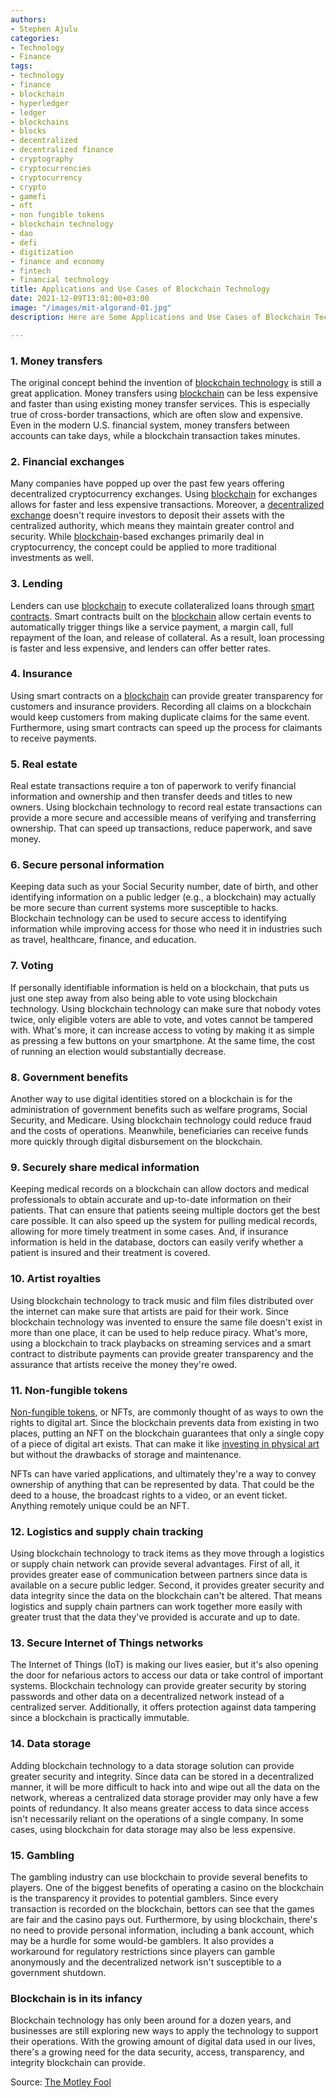```yaml
---
authors:
- Stephen Ajulu
categories:
- Technology
- Finance
tags:
- technology
- finance
- blockchain
- hyperledger
- ledger
- blockchains
- blocks
- decentralized
- decentralized finance
- cryptography
- cryptocurrencies
- cryptocurrency
- crypto
- gamefi
- nft
- non fungible tokens
- blockchain technology
- dao
- defi
- digitization
- finance and economy
- fintech
- financial technology
title: Applications and Use Cases of Blockchain Technology
date: 2021-12-09T13:01:00+03:00
image: "/images/mit-algorand-01.jpg"
description: Here are Some Applications and Use Cases of Blockchain Technology

---
```

### **1. Money transfers**

The original concept behind the invention of [blockchain technology](https://stephenajulu.com/blog/what-is-blockchain-how-does-it-work-blockchain-explained/) is still a great application. Money transfers using [blockchain](https://stephenajulu.com/blog/what-is-blockchain-how-does-it-work-blockchain-explained/) can be less expensive and faster than using existing money transfer services. This is especially true of cross-border transactions, which are often slow and expensive. Even in the modern U.S. financial system, money transfers between accounts can take days, while a blockchain transaction takes minutes.

### **2. Financial exchanges**

Many companies have popped up over the past few years offering decentralized cryptocurrency exchanges. Using [blockchain](https://stephenajulu.com/blog/what-is-blockchain-how-does-it-work-blockchain-explained/) for exchanges allows for faster and less expensive transactions. Moreover, a [decentralized exchange](https://stephenajulu.com/blog/decentralized-finance-defined/) doesn't require investors to deposit their assets with the centralized authority, which means they maintain greater control and security. While [blockchain](https://stephenajulu.com/blog/what-is-blockchain-how-does-it-work-blockchain-explained/)-based exchanges primarily deal in cryptocurrency, the concept could be applied to more traditional investments as well.

### **3. Lending**

Lenders can use [blockchain](https://stephenajulu.com/blog/what-is-blockchain-how-does-it-work-blockchain-explained/) to execute collateralized loans through [smart contracts](https://stephenajulu.com/blog/what-are-smart-contracts-smart-contracts-explained/). Smart contracts built on the [blockchain](https://stephenajulu.com/blog/what-is-blockchain-how-does-it-work-blockchain-explained/) allow certain events to automatically trigger things like a service payment, a margin call, full repayment of the loan, and release of collateral. As a result, loan processing is faster and less expensive, and lenders can offer better rates.

### **4. Insurance**

Using smart contracts on a [blockchain](https://stephenajulu.com/blog/what-is-blockchain-how-does-it-work-blockchain-explained/) can provide greater transparency for customers and insurance providers. Recording all claims on a blockchain would keep customers from making duplicate claims for the same event. Furthermore, using smart contracts can speed up the process for claimants to receive payments.

### **5. Real estate**

Real estate transactions require a ton of paperwork to verify financial information and ownership and then transfer deeds and titles to new owners. Using blockchain technology to record real estate transactions can provide a more secure and accessible means of verifying and transferring ownership. That can speed up transactions, reduce paperwork, and save money.

### **6. Secure personal information**

Keeping data such as your Social Security number, date of birth, and other identifying information on a public ledger (e.g., a blockchain) may actually be more secure than current systems more susceptible to hacks. Blockchain technology can be used to secure access to identifying information while improving access for those who need it in industries such as travel, healthcare, finance, and education.

### **7. Voting**

If personally identifiable information is held on a blockchain, that puts us just one step away from also being able to vote using blockchain technology. Using blockchain technology can make sure that nobody votes twice, only eligible voters are able to vote, and votes cannot be tampered with. What's more, it can increase access to voting by making it as simple as pressing a few buttons on your smartphone. At the same time, the cost of running an election would substantially decrease.

### **8. Government benefits**

Another way to use digital identities stored on a blockchain is for the administration of government benefits such as welfare programs, Social Security, and Medicare. Using blockchain technology could reduce fraud and the costs of operations. Meanwhile, beneficiaries can receive funds more quickly through digital disbursement on the blockchain.

### **9. Securely share medical information**

Keeping medical records on a blockchain can allow doctors and medical professionals to obtain accurate and up-to-date information on their patients. That can ensure that patients seeing multiple doctors get the best care possible. It can also speed up the system for pulling medical records, allowing for more timely treatment in some cases. And, if insurance information is held in the database, doctors can easily verify whether a patient is insured and their treatment is covered.

### **10. Artist royalties**

Using blockchain technology to track music and film files distributed over the internet can make sure that artists are paid for their work. Since blockchain technology was invented to ensure the same file doesn't exist in more than one place, it can be used to help reduce piracy. What's more, using a blockchain to track playbacks on streaming services and a smart contract to distribute payments can provide greater transparency and the assurance that artists receive the money they're owed.

### **11. Non-fungible tokens**

[Non-fungible tokens](https://stephenajulu.com/blog/what-are-nfts-non-fungible-tokens-explained/), or NFTs, are commonly thought of as ways to own the rights to digital art. Since the blockchain prevents data from existing in two places, putting an NFT on the blockchain guarantees that only a single copy of a piece of digital art exists. That can make it like [investing in physical art](https://www.fool.com/investing/stock-market/market-sectors/communication/media-stocks/art-investment/) but without the drawbacks of storage and maintenance.

NFTs can have varied applications, and ultimately they're a way to convey ownership of anything that can be represented by data. That could be the deed to a house, the broadcast rights to a video, or an event ticket. Anything remotely unique could be an NFT.

### **12. Logistics and supply chain tracking**

Using blockchain technology to track items as they move through a logistics or supply chain network can provide several advantages. First of all, it provides greater ease of communication between partners since data is available on a secure public ledger. Second, it provides greater security and data integrity since the data on the blockchain can't be altered. That means logistics and supply chain partners can work together more easily with greater trust that the data they've provided is accurate and up to date.

### **13. Secure Internet of Things networks**

The Internet of Things (IoT) is making our lives easier, but it's also opening the door for nefarious actors to access our data or take control of important systems. Blockchain technology can provide greater security by storing passwords and other data on a decentralized network instead of a centralized server. Additionally, it offers protection against data tampering since a blockchain is practically immutable.

### **14. Data storage**

Adding blockchain technology to a data storage solution can provide greater security and integrity. Since data can be stored in a decentralized manner, it will be more difficult to hack into and wipe out all the data on the network, whereas a centralized data storage provider may only have a few points of redundancy. It also means greater access to data since access isn't necessarily reliant on the operations of a single company. In some cases, using blockchain for data storage may also be less expensive.

### **15. Gambling**

The gambling industry can use blockchain to provide several benefits to players. One of the biggest benefits of operating a casino on the blockchain is the transparency it provides to potential gamblers. Since every transaction is recorded on the blockchain, bettors can see that the games are fair and the casino pays out. Furthermore, by using blockchain, there's no need to provide personal information, including a bank account, which may be a hurdle for some would-be gamblers. It also provides a workaround for regulatory restrictions since players can gamble anonymously and the decentralized network isn't susceptible to a government shutdown.

### Blockchain is in its infancy

Blockchain technology has only been around for a dozen years, and businesses are still exploring new ways to apply the technology to support their operations. With the growing amount of digital data used in our lives, there's a growing need for the data security, access, transparency, and integrity blockchain can provide.

Source: [The Motley Fool](https://www.fool.com/investing/stock-market/market-sectors/financials/blockchain-stocks/blockchain-applications/)
